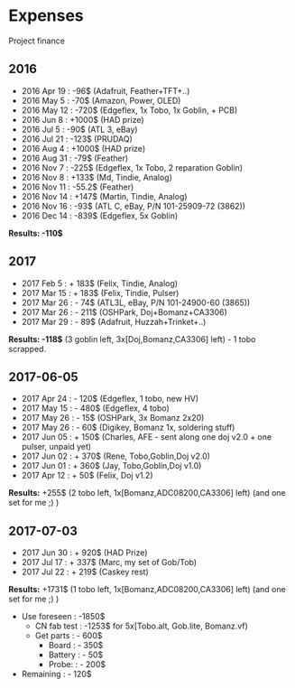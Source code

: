 # Expenses

Project finance

## 2016

* 2016 Apr 19	:	-96$	(Adafruit, Feather+TFT+..)
* 2016 May 5	:	-70$ 	(Amazon, Power, OLED)
* 2016 May 12	:	-720$ 	(Edgeflex, 1x Tobo, 1x Goblin, + PCB)
* 2016 Jun 8	:	+1000$ 	(HAD prize)
* 2016 Jul 5	:	-90$ 	(ATL 3, eBay)
* 2016 Jul 21	:	-123$	(PRUDAQ)
* 2016 Aug 4	: 	+1000$	(HAD prize)
* 2016 Aug 31	:	-79$	(Feather)
* 2016 Nov 7	: 	-225$	(Edgeflex, 1x Tobo, 2 reparation Goblin)
* 2016 Nov 8	: 	+133$	(Md, Tindie, Analog)
* 2016 Nov 11	: 	-55.2$	(Feather)
* 2016 Nov 14	: 	+147$ 	(Martin, Tindie, Analog)
* 2016 Nov 16	: 	-93$ 	(ATL C, eBay, P/N 101-25909-72 (3862))
* 2016 Dec 14	: 	-839$	(Edgeflex, 5x Goblin)

__Results: -110$__

## 2017

* 2017 Feb 5	: 	+ 183$	(Felix, Tindie, Analog)
* 2017 Mar 15	: 	+ 183$	(Felix, Tindie, Pulser)
* 2017 Mar 26	:	- 74$	(ATL3L, eBay, P/N 101-24900-60 (3865))
* 2017 Mar 26	:	- 211$	(OSHPark, Doj+Bomanz+CA3306)
* 2017 Mar 29	:	- 89$	(Adafruit, Huzzah+Trinket+..)

__Results: -118$__ (3 goblin left, 3x[Doj,Bomanz,CA3306] left) - 1 tobo scrapped.

## 2017-06-05

* 2017 Apr 24	: 	- 120$  (Edgeflex, 1 tobo, new HV) 
* 2017 May 15	: 	- 480$  (Edgeflex, 4 tobo) 
* 2017 May 26	: 	- 15$ 	(OSHPark, 3x Bomanz 2x20)
* 2017 May 26	: 	- 60$ 	(Digikey, Bomanz 1x, soldering stuff)
* 2017 Jun 05	:	+ 150$	(Charles, AFE - sent along one doj v2.0 + one pulser, unpaid yet)
* 2017 Jun 02	:	+ 370$	(Rene, Tobo,Goblin,Doj v2.0)
* 2017 Jun 01	:	+ 360$	(Jay, Tobo,Goblin,Doj v1.0)
* 2017 Apr 12	:	+ 50$	(Felix, Doj v1.2)

__Results:__ +255$ (2 tobo left, 1x[Bomanz,ADC08200,CA3306] left)  (and one set for me ;) )

## 2017-07-03

* 2017 Jun 30   : 	+ 920$ 	(HAD Prize)
* 2017 Jul 17	:	+ 337$	(Marc, my set of Gob/Tob)
* 2017 Jul 22	:	+ 219$	(Caskey rest)

__Results:__ +1731$ (1 tobo left, 1x[Bomanz,ADC08200,CA3306] left)  (and one set for me ;) )

* Use foreseen	:	-1850$
  * CN fab test	:	-1253$ for 5x[Tobo.alt, Gob.lite, Bomanz.vf)
  * Get parts	:	- 600$
    * Board 	:	- 350$
    * Battery	:	- 50$
    * Probe: 	:	- 200$  
* Remaining	:	- 120$

